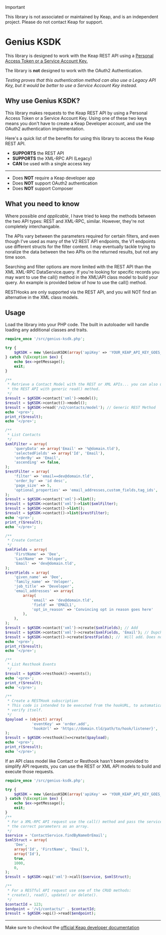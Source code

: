 > [!IMPORTANT]
> This library is not associated or maintained by Keap, and is an independent 
> project. Please do not contact Keap for support.

# Genius KSDK
This library is designed to work with the Keap REST API using a [Personal Access Token or a Service Account Key.](https://developer.infusionsoft.com/pat-and-sak/)

The library is **not** designed to work with the OAuth2 Authentication.

_Testing proves that this authentication method can also use a Legacy API Key,
but it would be better to use a Service Account Key instead._

## Why use Genius KSDK?
This library makes requests to the Keap REST API by using a Personal Access Token 
or a Service Account Key.  Using one of these two keys means you don't have to 
create a Keap Developer account, and use the OAuth2 authentication implementation.

Here's a quick list of the benefits for using this library to access the Keap
REST API.

- **SUPPORTS** the REST API
- **SUPPORTS** the XML-RPC API (Legacy)
- **CAN** be used with a single access key
---
- Does **NOT** require a Keap developer app
- Does **NOT** support OAuth2 authentication
- Does **NOT** support Composer

## What you need to know
Where possible _and applicable_, I have tried to keep the methods between the two
API types: REST and XML-RPC, similar.  However, they're not completely interchangable.

The APIs vary between the parameters required for certain filters, and even though
I've used as many of the V2 REST API endpoints, the V1 endpoints use different
structs for the filter content.  I may eventually tackle trying to noralize the
data between the two APIs on the returned results, but not any time soon.

Searching and filter options are more limited with the REST API than the XML
XML-RPC DataService.query.  If you're looking for specific records you may want
to use the call() method in the XML\API class model to build your query. An 
example is provided below of how to use the call() method.

RESTHooks are only supported via the REST API, and you will NOT find an alternative
in the XML class models.

## Usage
Load the library into your PHP code.  The built in autoloader will handle loading 
any additional classes and traits.

```php
require_once '/src/genius-ksdk.php';

try {
    $gKSDK = new \GeniusKSDK(array('apiKey' => 'YOUR_KEAP_API_KEY_GOES_HERE'));
} catch (\Exception $ex) {
    echo $ex->getMessage();
    exit;
}

/**
 * Retrieve a Contact Model with the REST or XML APIs... you can also use the 
 * the REST API with generic read() method.
 */
$result = $gKSDK->contact('xml')->model();
$result = $gKSDK->contact()->model();
$result = $gKSDK->read('/v2/contacts/model'); // Generic REST Method
echo '<pre>';
print_r($result);
echo '</pre>';

/**
 * List Contacts
 */
$xmlFilter = array(
    'queryData' => array('Email' => '%@domain.tld'),
    'selectedFields' => array('Id', 'Email'),
    'orderBy' => 'Email',
    'ascending' => false,
);
$restFilter = array(
    'filter' => 'email==dev@domain.tld',
    'order_by' => 'id desc',
    'page_size' => 5,
    'optional_properties' => 'email_addresses,custom_fields,tag_ids',
);
$result = $gKSDK->contact('xml')->list();
$result = $gKSDK->contact('xml')->list($xmlFilter);
$result = $gKSDK->contact()->list();
$result = $gKSDK->contact()->list($restFilter); 
echo '<pre>';
print_r($result);
echo '</pre>';

/**
 * Create Contact
 */
$xmlFields = array(
    'FirstName' => 'Dee',
    'LastName' => 'Veloper',
    'Email' => 'dev@domain.tld',
);
$restFields = array(
    'given_name' => 'Dee',
    'family_name' => 'Veloper',
    'job_title' => 'Developer',
    'email_addresses' => array(
        array(
            'email' => 'dev@domain.tld',
            'field' => 'EMAIL1',
            'opt_in_reason' => 'Convincing opt in reason goes here'
        ),
    ),
);
$result = $gKSDK->contact('xml')->create($xmlFields); // Add
$result = $gKSDK->contact('xml')->create($xmlFields, 'Email'); // Dupcheck on contact email
$result = $gKSDK->contact()->create($restFields); //  Will add. Does not support dupCheck
echo '<pre>';
print_r($result);
echo '</pre>';

/**
 * List Resthook Events
 */
$result = $gKSDK->resthook()->events();
echo '<pre>';
print_r($result);
echo '</pre>';

/**
 * Create a RESTHook subscription
 * This code is intended to be executed from the hookURL, to automatically 
 * verify itself.
 */
$payload = (object) array(
            'eventKey' => 'order.add',
            'hookUrl' => 'https://domain.tld/path/to/hook/listener}',
);
$result = $gKSDK->resthook()=>create($payload);
echo '<pre>';
print_r($result);
echo '</pre>';
```

If an API class model like Contact or Resthook hasn't been provided to simplify
API requests, you can use the REST or XML API models to build and execute 
those requests.

```php
require_once '/src/genius-ksdk.php';

try {
    $gKSDK = new \GeniusKSDK(array('apiKey' => 'YOUR_KEAP_API_KEY_GOES_HERE'));
} catch (\Exception $ex) {
    echo $ex->getMessage();
    exit;
}
/**
 * For a XML-RPC API request use the call() method and pass the service, and
 * the correct parameters as an array.
 */
$service = 'ContactService.findByNameOrEmail';
$xmlStruct = array(
    'Dee',
    array('Id', 'FirstName', 'Email'),
    array('Id'),
    true,
    1000,
    0,    
);
$result = $gKSDK->api('xml')->call($service, $xmlStruct);

/**
 * For a RESTful API request use one of the CRUD methods:
 * create(), read(), update() or delete().
 */
$contactId = 123;
$endpoint = '/v1/contacts/' . $contactId;
$result = $gKSDK->api()->read($endpoint);
```

---
Make sure to checkout the [official Keap developer documentation](https://developer.infusionsoft.com/developer-guide/)